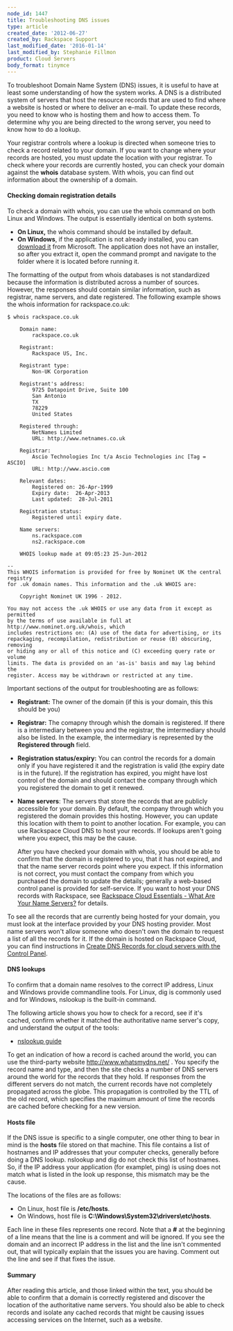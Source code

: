 ```yaml
---
node_id: 1447
title: Troubleshooting DNS issues
type: article
created_date: '2012-06-27'
created_by: Rackspace Support
last_modified_date: '2016-01-14'
last_modified_by: Stephanie Fillmon
product: Cloud Servers
body_format: tinymce
---
```


To troubleshoot Domain Name System (DNS) issues, it is useful to have at
least some understanding of how the system works. A DNS is a distributed
system of servers that host the resource records that are used to find
where a website is hosted or where to deliver an e-mail. To update these
records, you need to know who is hosting them and how to access them. To
determine why you are being directed to the wrong server, you need to
know how to do a lookup.

Your registrar controls where a lookup is directed when someone tries to
check a record related to your domain. If you want to change where your
records are hosted, you must update the location with your registrar. To
check where your records are currently hosted, you can check your domain
against the **whois** database system. With whois, you can find out
information about the ownership of a domain.

#### Checking domain registration details

To check a domain with whois, you can use the whois command on both
Linux and Windows. The output is essentially identical on both systems.

-   **On Linux,** the whois command should be installed by default.
-   **On Windows**, if the application is not already installed, you can
    [download
    it](http://technet.microsoft.com/en-us/sysinternals/bb897435.aspx) from Microsoft.
    The application does not have an installer, so after you extract it,
    open the command prompt and navigate to the folder where it is
    located before running it.


The formatting of the output from whois databases is not standardized
because the information is distributed across a number of sources.
However, the responses should contain similar information, such as
registrar, name servers, and date registered. The following example
shows the whois information for rackspace.co.uk:

    $ whois rackspace.co.uk

        Domain name:
            rackspace.co.uk

        Registrant:
            Rackspace US, Inc.

        Registrant type:
            Non-UK Corporation

        Registrant's address:
            9725 Datapoint Drive, Suite 100
            San Antonio
            TX
            78229
            United States

        Registered through:
            NetNames Limited
            URL: http://www.netnames.co.uk

        Registrar:
            Ascio Technologies Inc t/a Ascio Technologies inc [Tag = ASCIO]
            URL: http://www.ascio.com

        Relevant dates:
            Registered on: 26-Apr-1999
            Expiry date:  26-Apr-2013
            Last updated:  28-Jul-2011

        Registration status:
            Registered until expiry date.

        Name servers:
            ns.rackspace.com
            ns2.rackspace.com

        WHOIS lookup made at 09:05:23 25-Jun-2012

    --
    This WHOIS information is provided for free by Nominet UK the central registry
    for .uk domain names. This information and the .uk WHOIS are:

        Copyright Nominet UK 1996 - 2012.

    You may not access the .uk WHOIS or use any data from it except as permitted
    by the terms of use available in full at http://www.nominet.org.uk/whois, which
    includes restrictions on: (A) use of the data for advertising, or its
    repackaging, recompilation, redistribution or reuse (B) obscuring, removing
    or hiding any or all of this notice and (C) exceeding query rate or volume
    limits. The data is provided on an 'as-is' basis and may lag behind the
    register. Access may be withdrawn or restricted at any time.



Important sections of the output for troubleshooting are as follows:

-   **Registrant:** The owner of the domain (if this is your domain,
    this this should be you)
-   **Registrar:** The comapny through whish the domain is registered.
    If there is a intermediary between you and the registrar, the
    imtermediary should also be listed. In the example, the intermediary
    is represented by the **Registered through** field.
-   **Registration status/expiry:** You can control the records for a
    domain only if you have registered it and the registration is valid
    (the expiry date is in the future). If the registration has expired,
    you might have lost control of the domain and should contact the
    company through which you registered the domain to get it renewed.
-   **Name servers**: The servers that store the records that are
    publicly accessible for your domain. By default, the company through
    which you registered the domain provides this hosting. However, you
    can update this location with them to point to another location. For
    example, you can use Rackspace Cloud DNS to host your records. If
    lookups aren't going where you expect, this may be the cause.

    After you have checked your domain with whois, you should be able to
    confirm that the domain is registered to you, that it has not
    expired, and that the name server records point where you expect. If
    this information is not correct, you must contact the company from
    which you purchased the domain to update the details; generally a
    web-based control panel is provided for self-service. If you want to
    host your DNS records with Rackspace, see [Rackspace Cloud
    Essentials - What Are Your Name
    Servers?](/howto/rackspace-cloud-essentials-what-are-your-name-servers)
    for details.

To see all the records that are currently being hosted for your domain,
you must look at the interface provided by your DNS hosting provider.
Most name servers won't allow someone who doesn't own the domain to
request a list of all the records for it. If the domain is hosted on
Rackspace Cloud, you can find instructions in [Create DNS Records for
cloud servers with the Control
Panel](/howto/create-dns-records-for-cloud-servers-with-the-control-panel).

#### DNS lookups

To confirm that a domain name resolves to the correct IP address, Linux
and Windows provide commandline tools. For Linux, dig is commonly used
and for Windows, nslookup is the built-in command.

The following article shows you how to check for a record, see if it's
cached, confirm whether it matched the authoritative name server's copy,
and understand the output of the tools:

-   [nslookup
    guide](/howto/nslookup-checking-dns-records-on-windows)

To get an indication of how a record is cached around the world, you can
use the third-party website <http://www.whatsmydns.net/> . You specify
the record name and type, and then the site checks a number of DNS
servers around the world for the records that they hold. If responses
from the different servers do not match, the current records have not
completely propagated across the globe. This propagation is controlled
by the TTL of the old record, which specifies the maximum amount of time
the records are cached before checking for a new version.

#### Hosts file

If the DNS issue is specific to a single computer, one other thing to
bear in mind is the **hosts** file stored on that machine. This file
contains a list of hostnames and IP addresses that your computer checks,
generally before doing a DNS lookup. nslookup and dig do not check this
list of hostnames. So, if the IP address your application (for examplet,
ping) is using does not match what is listed in the look up response,
this mismatch may be the cause.

The locations of the files are as follows:

-   On Linux, host file is **/etc/hosts**.
-   On Windows, host file is
    **C:\\Windows\\System32\\drivers\\etc\\hosts**.

Each line in these files represents one record. Note that a **\#** at
the beginning of a line means that the line is a comment and will be
ignored. If you see the domain and an incorrect IP address in the list
and the line isn't commented out, that will typically explain that the
issues you are having. Comment out the line and see if that fixes the
issue.

#### Summary

After reading this article, and those linked within the text, you should
be able to confirm that a domain is correctly registered and discover
the location of the authoritative name servers. You should also be able
to check records and isolate any cached records that might be causing
issues accessing services on the Internet, such as a website.

